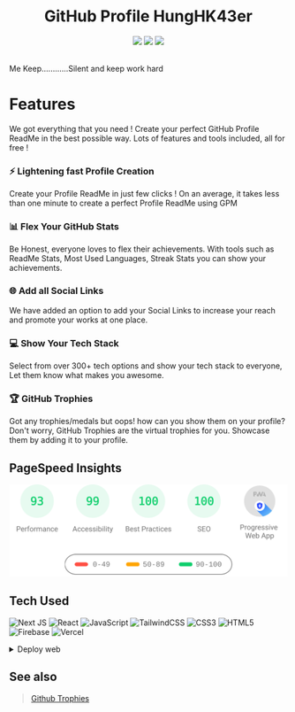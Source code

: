 <div align="center">
 <h1>GitHub Profile HungHK43er</h1>
 <img src="https://img.shields.io/npm/v/npm?style=normal"/>
 <img src="https://img.shields.io/badge/License-GPL%20v3-brightgreen?style=normal"/>
 <img src="https://img.shields.io/github/languages/code-size/VishwaGauravIn/github-profile-readme-maker?logo=github&style=normal"/>
</div>
<br/>

Me Keep............Silent and keep work hard

# Features

We got everything that you need ! Create your perfect GitHub Profile ReadMe in the best possible way. Lots of features and tools included, all for free !

### ⚡ Lightening fast Profile Creation

Create your Profile ReadMe in just few clicks ! On an average, it takes less than one minute to create a perfect Profile ReadMe using GPM

### 📊 Flex Your GitHub Stats

Be Honest, everyone loves to flex their achievements. With tools such as ReadMe Stats, Most Used Languages, Streak Stats you can show your achievements.

### 🌐 Add all Social Links

We have added an option to add your Social Links to increase your reach and promote your works at one place.

### 💻 Show Your Tech Stack

Select from over 300+ tech options and show your tech stack to everyone, Let them know what makes you awesome.

### 🏆 GitHub Trophies

Got any trophies/medals but oops! how can you show them on your profile? Don't worry, GitHub Trophies are the virtual trophies for you. Showcase them by adding it to your profile.

## PageSpeed Insights

![](https://raw.githubusercontent.com/VishwaGauravIn/Images/f13849bc9989d66c67085313dd606ea978eff0f8/psi-gprm.svg)

## Tech Used

![Next JS](https://img.shields.io/badge/Next-black?style=for-the-badge&logo=next.js&logoColor=white)
![React](https://img.shields.io/badge/react-%2320232a.svg?style=for-the-badge&logo=react&logoColor=%2361DAFB)
![JavaScript](https://img.shields.io/badge/javascript-%23323330.svg?style=for-the-badge&logo=javascript&logoColor=%23F7DF1E)
![TailwindCSS](https://img.shields.io/badge/tailwindcss-%2338B2AC.svg?style=for-the-badge&logo=tailwind-css&logoColor=white)
![CSS3](https://img.shields.io/badge/css3-%231572B6.svg?style=for-the-badge&logo=css3&logoColor=white)
![HTML5](https://img.shields.io/badge/html5-%23E34F26.svg?style=for-the-badge&logo=html5&logoColor=white)
![Firebase](https://img.shields.io/badge/firebase-%23039BE5.svg?style=for-the-badge&logo=firebase)
![Vercel](https://img.shields.io/badge/vercel-%23000000.svg?style=for-the-badge&logo=vercel&logoColor=white)

<details>
<summary>
  Deploy web
</summary>

## Getting Started

First, run the development server:

```bash
npm run dev
```

Open [http://localhost:3000](http://localhost:3000) with your browser to see the result.

You can start editing the page by modifying `pages/index.js`. The page auto-updates as you edit the file.

[API routes](https://nextjs.org/docs/api-routes/introduction) can be accessed on [http://localhost:3000/api/hello](http://localhost:3000/api/hello). This endpoint can be edited in `pages/api/hello.js`.

The `pages/api` directory is mapped to `/api/*`. Files in this directory are treated as [API routes](https://nextjs.org/docs/api-routes/introduction) instead of React pages.

## Learn More

To learn more about Next.js, take a look at the following resources:

- [Next.js Documentation](https://nextjs.org/docs) - learn about Next.js features and API.
- [Learn Next.js](https://nextjs.org/learn) - an interactive Next.js tutorial.

You can check out [the Next.js GitHub repository](https://github.com/vercel/next.js/) - your feedback and contributions are welcome!

## Deploy on Vercel

The easiest way to deploy your Next.js app is to use the [Vercel Platform](https://vercel.com/new?utm_medium=default-template&filter=next.js&utm_source=create-next-app&utm_campaign=create-next-app-readme) from the creators of Next.js.

Check out our [Next.js deployment documentation](https://nextjs.org/docs/deployment) for more details.

</details>

## See also

> [Github Trophies](https://github.com/lucthienphong1120/github-trophies)
